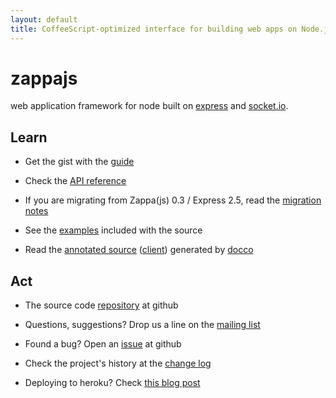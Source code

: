 ```yaml
---
layout: default
title: CoffeeScript-optimized interface for building web apps on Node.js with Express and Socket.IO.
---
```


# zappajs

web application framework for node built on [express](http://expressjs.com) and [socket.io](http://socket.io).

## Learn

- Get the gist with the [guide](docs/crashcourse)

- Check the [API reference](docs/reference)

- If you are migrating from Zappa(js) 0.3 / Express 2.5, read the [migration notes](docs/migrate-0.4)

- See the [examples](https://github.com/zappajs/zappajs/tree/master/examples) included with the source

- Read the [annotated source](docs/zappa.html) ([client](docs/client.html)) generated by [docco](http://jashkenas.github.com/docco/)

## Act

- The source code [repository](http://github.com/zappajs/zappajs) at github

- Questions, suggestions? Drop us a line on the [mailing list](http://groups.google.com/group/zappajs)

- Found a bug? Open an [issue](http://github.com/zappajs/zappajs/issues) at github

- Check the project's history at the [change log](https://github.com/zappajs/zappajs/blob/master/CHANGELOG.md)

- Deploying to heroku? Check [this blog post](http://superbigtree.tumblr.com/post/20748825617/hosting-zappa-on-heroku)
